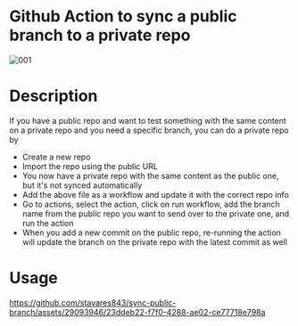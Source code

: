 # Github Action to sync a public branch to a private repo

![001](https://github.com/stavares843/sync-public-branch/assets/29093946/2248f93c-061e-40f7-a240-df9b6a04a73c)

# Description

If you have a public repo and want to test something with the same content on a private repo and you need a specific branch, you can do a private repo by
- Create a new repo
- Import the repo using the public URL
- You now have a private repo with the same content as the public one, but it's not synced automatically
- Add the above file as a workflow and update it with the correct repo info
- Go to actions, select the action, click on run workflow, add the branch name from the public repo you want to send over to the private one, and run the action
- When you add a new commit on the public repo, re-running the action will update the branch on the private repo with the latest commit as well

# Usage

https://github.com/stavares843/sync-public-branch/assets/29093946/23ddeb22-f7f0-4288-ae02-ce77718e798a

